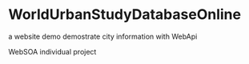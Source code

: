 # WorldUrbanStudyDatabaseOnline
a website demo demostrate city information with WebApi

WebSOA individual project 
